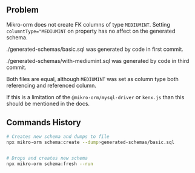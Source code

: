 ## Problem

Mikro-orm does not create FK columns of type `MEDIUMINT`. Setting `columntType="MEDIUMINT` on property has no
affect on the generated schema.

./generated-schemas/basic.sql was generated by code in first commit.

./generated-schemas/with-mediumint.sql was generated by code in third commit.

Both files are equal, although `MEDIUMINT` was set as column type both referencing and referenced column.

If this is a limitation of the `@mikro-orm/mysql-driver` or `kenx.js` than this should be mentioned in the docs.


## Commands History
```bash
# Creates new schema and dumps to file
npx mikro-orm schema:create --dump>generated-schemas/basic.sql


# Drops and creates new schema
npx mikro-orm schema:fresh --run


```
